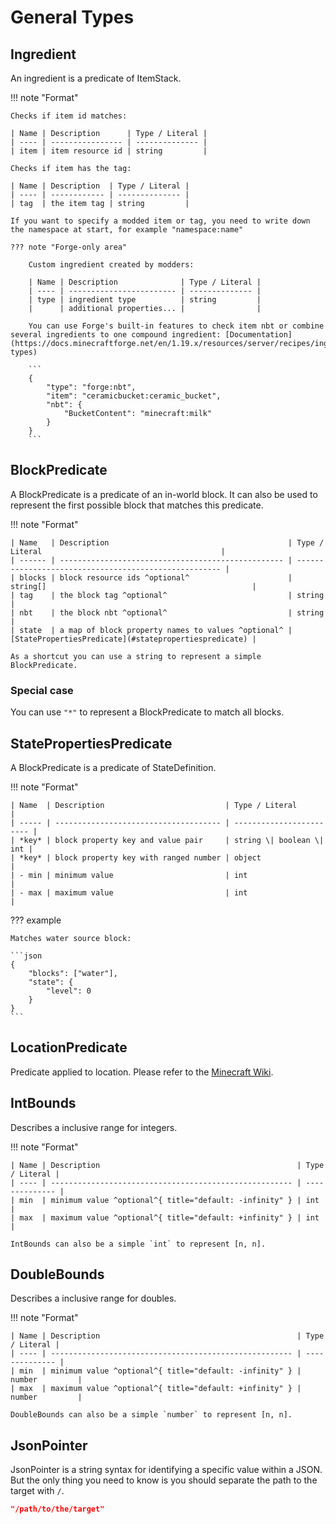 # General Types

## Ingredient

An ingredient is a predicate of ItemStack.

!!! note "Format"

    Checks if item id matches:

    | Name | Description      | Type / Literal |
    | ---- | ---------------- | -------------- |
    | item | item resource id | string         |

    Checks if item has the tag:

    | Name | Description  | Type / Literal |
    | ---- | ------------ | -------------- |
    | tag  | the item tag | string         |

    If you want to specify a modded item or tag, you need to write down the namespace at start, for example "namespace:name"

    ??? note "Forge-only area"

        Custom ingredient created by modders:

        | Name | Description              | Type / Literal |
        | ---- | ------------------------ | -------------- |
        | type | ingredient type          | string         |
        |      | additional properties... |                |

        You can use Forge's built-in features to check item nbt or combine several ingredients to one compound ingredient: [Documentation](https://docs.minecraftforge.net/en/1.19.x/resources/server/recipes/ingredients/#forge-types)

        ```
        {
            "type": "forge:nbt",
            "item": "ceramicbucket:ceramic_bucket",
            "nbt": {
                "BucketContent": "minecraft:milk"
            }
        }
        ```

## BlockPredicate

A BlockPredicate is a predicate of an in-world block. It can also be used to represent the first possible block that matches this predicate.

!!! note "Format"

    | Name   | Description                                        | Type / Literal                                        |
    | ------ | -------------------------------------------------- | ----------------------------------------------------- |
    | blocks | block resource ids ^optional^                      | string[]                                              |
    | tag    | the block tag ^optional^                           | string                                                |
    | nbt    | the block nbt ^optional^                           | string                                                |
    | state  | a map of block property names to values ^optional^ | [StatePropertiesPredicate](#statepropertiespredicate) |

    As a shortcut you can use a string to represent a simple BlockPredicate.

### Special case

You can use `"*"` to represent a BlockPredicate to match all blocks.

## StatePropertiesPredicate

A BlockPredicate is a predicate of StateDefinition.

!!! note "Format"

    | Name  | Description                           | Type / Literal           |
    | ----- | ------------------------------------- | ------------------------ |
    | *key* | block property key and value pair     | string \| boolean \| int |
    | *key* | block property key with ranged number | object                   |
    | - min | minimum value                         | int                      |
    | - max | maximum value                         | int                      |

??? example

    Matches water source block:

    ```json
    {
    	"blocks": ["water"],
    	"state": {
    		"level": 0
    	}
    }
    ```

## LocationPredicate

Predicate applied to location. Please refer to the [Minecraft Wiki](https://minecraft.fandom.com/wiki/Predicate).

## IntBounds

Describes a inclusive range for integers.

!!! note "Format"

    | Name | Description                                            | Type / Literal |
    | ---- | ------------------------------------------------------ | -------------- |
    | min  | minimum value ^optional^{ title="default: -infinity" } | int            |
    | max  | maximum value ^optional^{ title="default: +infinity" } | int            |

    IntBounds can also be a simple `int` to represent [n, n].

## DoubleBounds

Describes a inclusive range for doubles.

!!! note "Format"

    | Name | Description                                            | Type / Literal |
    | ---- | ------------------------------------------------------ | -------------- |
    | min  | minimum value ^optional^{ title="default: -infinity" } | number         |
    | max  | maximum value ^optional^{ title="default: +infinity" } | number         |

    DoubleBounds can also be a simple `number` to represent [n, n].

## JsonPointer

JsonPointer is a string syntax for identifying a specific value within a JSON. But the only thing you need to know is you should separate the path to the target with `/`.

``` json
"/path/to/the/target"
```
